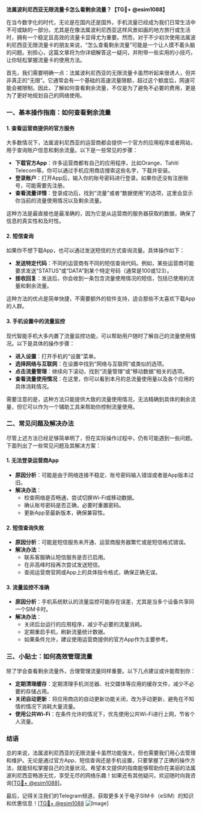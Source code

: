 **法属波利尼西亚无限流量卡怎么看剩余流量？【TG💪+ @esim1088】**

在当今数字化的时代，无论是在国内还是国外，手机流量已经成为我们日常生活中不可或缺的一部分。尤其是在像法属波利尼西亚这样风景如画的地方旅行或生活时，拥有一个稳定且高效的流量卡显得尤为重要。然而，对于不少初次使用法属波利尼西亚无限流量卡的朋友来说，“怎么查看剩余流量”可能是一个让人摸不着头脑的问题。别担心，这篇文章将为你详细解答这一疑问，并附带一些实用的小技巧，让你轻松掌握流量卡的使用方法。

首先，我们需要明确一点：法属波利尼西亚的无限流量卡虽然听起来很诱人，但并非真正的“无限”。它通常会有一个基础的高速流量限额，超过这个额度后，网速可能会被限制。因此，了解如何查看剩余流量，不仅是为了避免不必要的费用，更是为了更好地规划自己的网络使用。

### **一、基本操作指南：如何查看剩余流量**

#### **1. 查看运营商提供的官方服务**
大多数情况下，法属波利尼西亚的运营商都会提供一个官方的应用程序或者网站，用于查询账户信息和剩余流量。以下是一些常见的步骤：

- **下载官方App**：许多运营商都有自己的应用程序，比如Orange、Tahiti Telecom等。你可以通过手机应用商店搜索这些名字，下载并安装。
- **登录账户**：打开App后，输入你的账号密码进行登录。如果你还没有注册账号，可能需要先注册。
- **查看流量详情**：登录成功后，找到“流量”或者“数据使用”的选项，这里会显示你当前的流量使用情况以及剩余流量。

这种方法是最直接也是最准确的，因为它是从运营商的服务器获取的数据，确保了信息的真实性和及时性。

#### **2. 短信查询**
如果你不想下载App，也可以通过发送短信的方式查询流量。具体操作如下：

- **发送特定代码**：不同的运营商有不同的短信查询代码。例如，某些运营商可能要求发送“STATUS”或“DATA”到某个特定号码（通常是100或123）。
- **接收回复**：发送后，你会收到一条包含流量使用情况的短信，包括已使用的流量和剩余流量。

这种方法的优点是简单快捷，不需要额外的软件支持，适合那些不太喜欢下载App的人群。

#### **3. 手机设置中的流量监控**
现代智能手机大多内置了流量监控功能，可以帮助用户随时了解自己的流量使用情况。以下是具体的操作步骤：

- **进入设置**：打开手机的“设置”菜单。
- **选择网络与互联网**：在设置中找到“网络与互联网”或类似的选项。
- **点击流量管理**：继续向下滚动，找到“流量管理”或“移动数据”相关的选项。
- **查看流量使用情况**：在这里，你可以看到本月的总流量使用量以及各个应用的具体消耗情况。

需要注意的是，这种方法只能提供大致的流量使用情况，无法精确到具体的剩余流量，但它可以作为一个辅助工具来帮助你控制流量使用。

### **二、常见问题及解决办法**

尽管上述方法已经足够简单明了，但在实际操作过程中，仍有可能遇到一些问题。下面列出了一些常见问题及其解决方案：

#### **1. 无法登录运营商App**
- **原因分析**：可能是由于网络连接不稳定、账号密码输入错误或者是App版本过旧。
- **解决办法**：
  - 检查网络是否畅通，尝试切换Wi-Fi或移动数据。
  - 确认账号密码是否正确，必要时重置密码。
  - 更新App至最新版本，确保兼容性。

#### **2. 短信查询失败**
- **原因分析**：可能是短信服务未开通、运营商服务器繁忙或是短信格式错误。
- **解决办法**：
  - 联系客服确认短信服务是否已启用。
  - 在非高峰时段再次尝试发送短信。
  - 查阅运营商官网或App上的具体指令格式，确保正确无误。

#### **3. 流量监控不准确**
- **原因分析**：手机系统默认的流量监控可能存在误差，尤其是当多个设备共享同一个SIM卡时。
- **解决办法**：
  - 关闭后台运行的应用程序，减少不必要的流量消耗。
  - 定期重启手机，刷新流量统计数据。
  - 如果条件允许，建议使用运营商提供的官方App作为主要参考。

### **三、小贴士：如何高效管理流量**

除了学会查看剩余流量外，合理管理流量同样重要。以下几点建议或许能帮到你：

- **定期清理缓存**：定期清理手机浏览器、社交媒体等应用的缓存文件，减少不必要的存储占用。
- **关闭自动更新**：将应用商店的自动更新功能关闭，改为手动更新，避免在不知情的情况下消耗大量流量。
- **使用公共Wi-Fi**：在条件允许的情况下，优先使用公共Wi-Fi进行上网，节省个人流量。

### **结语**

总的来说，法属波利尼西亚的无限流量卡虽然功能强大，但也需要我们用心去管理和维护。无论是通过官方App、短信查询还是手机设置，只要掌握了正确的操作方法，就能轻松掌握自己的流量状况。希望本文提供的指南能够帮助你在美丽的法属波利尼西亚畅游无忧，享受无尽的网络乐趣！如果还有其他疑问，欢迎随时向我咨询[[TG💪+ @esim1088](https://t.me/s/esim1088)]。

最后，记得关注我们的Telegram频道，获取更多关于电子SIM卡（eSIM）的知识和优惠信息！[[TG💪+ @esim1088](https://t.me/s/esim1088) ![Image](https://i.postimg.cc/4NQfJmqS/Snipaste-2025-05-13-00-14-12.png)]
